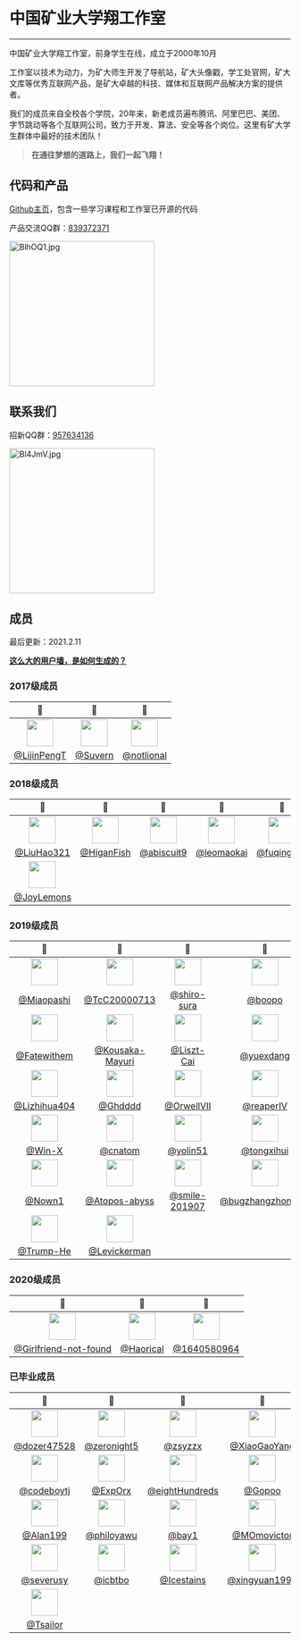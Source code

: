 # 中国矿业大学翔工作室
------

中国矿业大学翔工作室，前身学生在线，成立于2000年10月

工作室以技术为动力，为矿大师生开发了导航站，矿大头像戳，学工处官网，矿大文库等优秀互联网产品，是矿大卓越的科技、媒体和互联网产品解决方案的提供者。

我们的成员来自全校各个学院，20年来，新老成员遍布腾讯、阿里巴巴、美团、字节跳动等各个互联网公司，致力于开发、算法、安全等各个岗位。这里有矿大学生群体中最好的技术团队！

> **在通往梦想的道路上，我们一起飞翔！**


## 代码和产品

[Github主页](https://github.com/cumtflyingstudio)，包含一些学习课程和工作室已开源的代码


产品交流QQ群：[839372371](https://jq.qq.com/?_wv=1027&k=uyoNnDbT)

<a href="https://imgchr.com/i/BlhOQ1"><img src="https://s1.ax1x.com/2020/10/28/BlhOQ1.jpg" alt="BlhOQ1.jpg" border="0" width=260/></a>

## 联系我们

招新QQ群：[957634136](https://jq.qq.com/?_wv=1027&k=4S2Oq5HX)

<a href="https://imgchr.com/i/Bl4JmV"><img src="https://s1.ax1x.com/2020/10/28/Bl4JmV.jpg" alt="Bl4JmV.jpg" border="0" width=260/></a>


## 成员

最后更新：2021.2.11

**[这么大的用户墙，是如何生成的？](https://github.com/Suvern/github-org-users-wall)**

### 2017级成员
|👷|👷|👷|
|:-------------------:|:-------------------:|:-------------------:|
|<img height='48' width='48' src='https://avatars.githubusercontent.com/u/38371763?u=f2591d5ce6eb12505555c125d4aa1f7b2f52b7a6&v=4'>|<img height='48' width='48' src='https://avatars.githubusercontent.com/u/38653369?u=875b289f60c499d8cab93e644279a6457687d357&v=4'>|<img height='48' width='48' src='https://avatars.githubusercontent.com/u/38729424?u=043705d0497e11a50e6f34bea19a618d4fa0c9b3&v=4'>|
|[@LijinPengT](https://github.com/LijinPengT)|[@Suvern](https://github.com/Suvern)|[@notlional](https://github.com/notlional)|


### 2018级成员
|👷|👷|👷|👷|👷|
|:-------------------:|:-------------------:|:-------------------:|:-------------------:|:-------------------:|
|<img height='48' width='48' src='https://avatars.githubusercontent.com/u/43375666?u=24ddb8566a26640affcd5a07b15ef6edc8e2e094&v=4'>|<img height='48' width='48' src='https://avatars.githubusercontent.com/u/44723574?u=1e7fec2ab19bfa58ffee8ce829f0219f962c8557&v=4'>|<img height='48' width='48' src='https://avatars.githubusercontent.com/u/45503859?u=747ed36415512121c45cd81ddd088e28599c2105&v=4'>|<img height='48' width='48' src='https://avatars.githubusercontent.com/u/62798068?v=4'>|<img height='48' width='48' src='https://avatars.githubusercontent.com/u/73732231?v=4'>|
|[@LiuHao321](https://github.com/LiuHao321)|[@HiganFish](https://github.com/HiganFish)|[@abiscuit9](https://github.com/abiscuit9)|[@leomaokai](https://github.com/leomaokai)|[@fuqinghan](https://github.com/fuqinghan)|
|<img height='48' width='48' src='https://avatars.githubusercontent.com/u/78919171?u=3edc9330a6734e8ec0b991f4d9cde4f2fe9cd412&v=4'>|
|[@JoyLemons](https://github.com/JoyLemons)|


### 2019级成员
|👷|👷|👷|👷|👷|
|:-------------------:|:-------------------:|:-------------------:|:-------------------:|:-------------------:|
|<img height='48' width='48' src='https://avatars.githubusercontent.com/u/48402255?u=b1d773eb67667ad0fb5a30eabf764cde99ae2977&v=4'>|<img height='48' width='48' src='https://avatars.githubusercontent.com/u/54463033?v=4'>|<img height='48' width='48' src='https://avatars.githubusercontent.com/u/55234274?v=4'>|<img height='48' width='48' src='https://avatars.githubusercontent.com/u/55649357?u=3cc913b61c3801c07afefda7db8b3b8c6c51c8a2&v=4'>|<img height='48' width='48' src='https://avatars.githubusercontent.com/u/55736896?u=1a4b50e32be98859a0288058666693d26519820d&v=4'>|
|[@Miaopashi](https://github.com/Miaopashi)|[@TcC20000713](https://github.com/TcC20000713)|[@shiro-sura](https://github.com/shiro-sura)|[@boopo](https://github.com/boopo)|[@liaoke246](https://github.com/liaoke246)|
|<img height='48' width='48' src='https://avatars.githubusercontent.com/u/55935552?v=4'>|<img height='48' width='48' src='https://avatars.githubusercontent.com/u/55935595?u=b0e2380c38ca1a3d98331ce0a120e08fb87108f6&v=4'>|<img height='48' width='48' src='https://avatars.githubusercontent.com/u/55935787?u=9aa92eb3ca032d6f2d7bad106ef8e4958403fca9&v=4'>|<img height='48' width='48' src='https://avatars.githubusercontent.com/u/56034408?v=4'>|<img height='48' width='48' src='https://avatars.githubusercontent.com/u/56147989?v=4'>|
|[@Fatewithem](https://github.com/Fatewithem)|[@Kousaka-Mayuri](https://github.com/Kousaka-Mayuri)|[@Liszt-Cai](https://github.com/Liszt-Cai)|[@yuexdang](https://github.com/yuexdang)|[@xiaoku123](https://github.com/xiaoku123)|
|<img height='48' width='48' src='https://avatars.githubusercontent.com/u/56150780?v=4'>|<img height='48' width='48' src='https://avatars.githubusercontent.com/u/56159615?v=4'>|<img height='48' width='48' src='https://avatars.githubusercontent.com/u/56531592?v=4'>|<img height='48' width='48' src='https://avatars.githubusercontent.com/u/57035652?v=4'>|<img height='48' width='48' src='https://avatars.githubusercontent.com/u/57052847?v=4'>|
|[@Lizhihua404](https://github.com/Lizhihua404)|[@Ghdddd](https://github.com/Ghdddd)|[@OrwellVII](https://github.com/OrwellVII)|[@reaperIV](https://github.com/reaperIV)|[@yu-522](https://github.com/yu-522)|
|<img height='48' width='48' src='https://avatars.githubusercontent.com/u/58622317?v=4'>|<img height='48' width='48' src='https://avatars.githubusercontent.com/u/58652553?u=3325fa2cdc2c40b1cc79b9beafe8446fc09c8ac1&v=4'>|<img height='48' width='48' src='https://avatars.githubusercontent.com/u/59040198?v=4'>|<img height='48' width='48' src='https://avatars.githubusercontent.com/u/60649120?v=4'>|<img height='48' width='48' src='https://avatars.githubusercontent.com/u/61658896?u=070d4f2b7decdbcfe5d2b7a7cf6bc4fb51213cd9&v=4'>|
|[@Win-X](https://github.com/Win-X)|[@cnatom](https://github.com/cnatom)|[@yolin51](https://github.com/yolin51)|[@tongxihui](https://github.com/tongxihui)|[@newbie521](https://github.com/newbie521)|
|<img height='48' width='48' src='https://avatars.githubusercontent.com/u/63080771?v=4'>|<img height='48' width='48' src='https://avatars.githubusercontent.com/u/68182772?u=d6f95930b8cceca802c3dc465347254e14823f38&v=4'>|<img height='48' width='48' src='https://avatars.githubusercontent.com/u/68733338?v=4'>|<img height='48' width='48' src='https://avatars.githubusercontent.com/u/71084097?u=de7690b6a3e4842ab009614fab3b5ac2aeacaf56&v=4'>|<img height='48' width='48' src='https://avatars.githubusercontent.com/u/73165267?u=3e8b0af0d6867e48372afe0b1bac44cef4face1f&v=4'>|
|[@Nown1](https://github.com/Nown1)|[@Atopos-abyss](https://github.com/Atopos-abyss)|[@smile-201907](https://github.com/smile-201907)|[@bugzhangzhongjun](https://github.com/bugzhangzhongjun)|[@Lybrantss](https://github.com/Lybrantss)|
|<img height='48' width='48' src='https://avatars.githubusercontent.com/u/73583074?u=a1f23ac241686c81c25e070520d56b5ae01b7feb&v=4'>|<img height='48' width='48' src='https://avatars.githubusercontent.com/u/73735542?v=4'>|
|[@Trump-He](https://github.com/Trump-He)|[@Levickerman](https://github.com/Levickerman)|


### 2020级成员
|👷|👷|👷|
|:-------------------:|:-------------------:|:-------------------:|
|<img height='48' width='48' src='https://avatars.githubusercontent.com/u/55024528?u=1b8e143118ce5ca3b6c72957c25ae4343b9d9b0c&v=4'>|<img height='48' width='48' src='https://avatars.githubusercontent.com/u/70787596?u=79e9ff0ba6cdce56686fb04e88684c710dff3bb4&v=4'>|<img height='48' width='48' src='https://avatars.githubusercontent.com/u/73544392?u=8bf792fdf1cd5aa62067473dfcd026359aecb14b&v=4'>|
|[@Girlfriend-not-found](https://github.com/Girlfriend-not-found)|[@Haorical](https://github.com/Haorical)|[@1640580964](https://github.com/1640580964)|


### 已毕业成员
|👷|👷|👷|👷|👷|
|:-------------------:|:-------------------:|:-------------------:|:-------------------:|:-------------------:|
|<img height='48' width='48' src='https://avatars.githubusercontent.com/u/1676951?u=be7bc10886ab4eaacc3a69ec733b30a5808dd141&v=4'>|<img height='48' width='48' src='https://avatars.githubusercontent.com/u/2218190?v=4'>|<img height='48' width='48' src='https://avatars.githubusercontent.com/u/14289158?u=e5a690a49837376a92823aebfad5a0b9b5efda8b&v=4'>|<img height='48' width='48' src='https://avatars.githubusercontent.com/u/16936542?u=72f5cd63761ff6d442634ed908a67217a0956d70&v=4'>|<img height='48' width='48' src='https://avatars.githubusercontent.com/u/17486001?u=18b3a022fe36ac3435e441d4b2b3c9badc65af5e&v=4'>|
|[@dozer47528](https://github.com/dozer47528)|[@zeronight5](https://github.com/zeronight5)|[@zsyzzx](https://github.com/zsyzzx)|[@XiaoGaoYang](https://github.com/XiaoGaoYang)|[@iamsail](https://github.com/iamsail)|
|<img height='48' width='48' src='https://avatars.githubusercontent.com/u/18275952?u=2805b8f1b1f1849d4a991226514c6468156ec8fc&v=4'>|<img height='48' width='48' src='https://avatars.githubusercontent.com/u/18424387?u=1137ecd626a38c7458c7bea68647d75515b9e1b9&v=4'>|<img height='48' width='48' src='https://avatars.githubusercontent.com/u/18695431?u=562bcd1dc1f9ea8cca3e67f76c2b014640b1c331&v=4'>|<img height='48' width='48' src='https://avatars.githubusercontent.com/u/22502492?u=1dedb4b16bba31459388301c0a9f821a38c67aa7&v=4'>|<img height='48' width='48' src='https://avatars.githubusercontent.com/u/22609950?u=f9739ee6978125756280e1d8e251ea84012c0938&v=4'>|
|[@codeboytj](https://github.com/codeboytj)|[@ExpOrx](https://github.com/ExpOrx)|[@eightHundreds](https://github.com/eightHundreds)|[@Gopoo](https://github.com/Gopoo)|[@SemiNever](https://github.com/SemiNever)|
|<img height='48' width='48' src='https://avatars.githubusercontent.com/u/22657710?v=4'>|<img height='48' width='48' src='https://avatars.githubusercontent.com/u/22862725?u=43230633026a526f0a953eb1a8bf85c485c4337c&v=4'>|<img height='48' width='48' src='https://avatars.githubusercontent.com/u/22866505?u=fa518e5fefa6b207c1b6bf87184a44f55340cebe&v=4'>|<img height='48' width='48' src='https://avatars.githubusercontent.com/u/25227103?u=eb6fac52e12afe68940449494c90d5bbdec019de&v=4'>|<img height='48' width='48' src='https://avatars.githubusercontent.com/u/25372270?u=eb10bd147f9bdcfd1fa84585c5cec0e052aa69d7&v=4'>|
|[@Alan199](https://github.com/Alan199)|[@philoyawu](https://github.com/philoyawu)|[@bay1](https://github.com/bay1)|[@MOmovictor](https://github.com/MOmovictor)|[@tomclee](https://github.com/tomclee)|
|<img height='48' width='48' src='https://avatars.githubusercontent.com/u/26209427?u=857b7abeef2b9aa273994d862fca0e4e6c9f1812&v=4'>|<img height='48' width='48' src='https://avatars.githubusercontent.com/u/26224971?u=178ebab95d8acb1fc4e5a64f1a7f22210075e8d8&v=4'>|<img height='48' width='48' src='https://avatars.githubusercontent.com/u/26326761?u=bfbe39672a0cc866a248bdb2bd501a47e4985900&v=4'>|<img height='48' width='48' src='https://avatars.githubusercontent.com/u/28496210?v=4'>|<img height='48' width='48' src='https://avatars.githubusercontent.com/u/28695121?u=88b929f8274c9d66f732a296bdd00de776dc509f&v=4'>|
|[@severusy](https://github.com/severusy)|[@icbtbo](https://github.com/icbtbo)|[@Icestains](https://github.com/Icestains)|[@xingyuan1998](https://github.com/xingyuan1998)|[@dear-john](https://github.com/dear-john)|
|<img height='48' width='48' src='https://avatars.githubusercontent.com/u/28806332?u=e229d2d5bb353ec2f84ed9861a6a45c49e8acfb6&v=4'>|
|[@Tsailor](https://github.com/Tsailor)|

